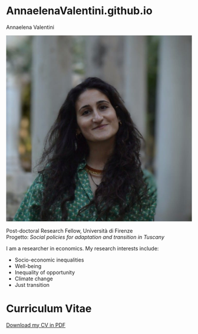 # AnnaelenaValentini.github.io

Annaelena Valentini

![Foto professionale](ProfilePicValentini.jpg)

Post-doctoral Research Fellow, Università di Firenze  
Progetto: *Social policies for adaptation and transition in Tuscany*  

I am a researcher in economics. My research interests include:  
- Socio-economic inequalities  
- Well-being  
- Inequality of opportunity  
- Climate change  
- Just transition

# Curriculum Vitae  

[Download my CV in PDF](CV_Valentini_092025.pdf)
